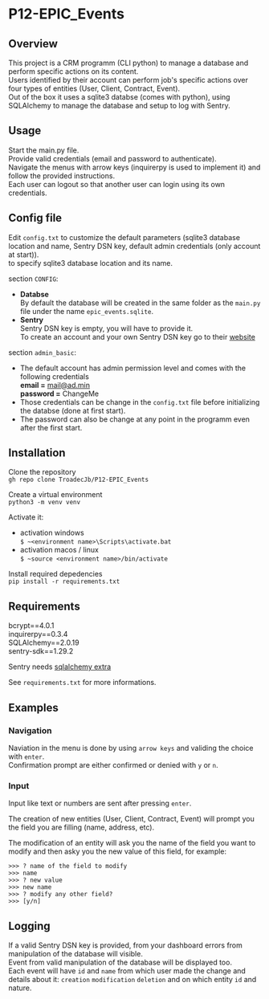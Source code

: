 # P12-EPIC_Events

## Overview
This project is a CRM programm (CLI python) to manage a database and perform specific actions on its content.  
Users identified by their account can perform job's specific actions over four types of entities (User, Client, Contract, Event).  
Out of the box it uses a sqlite3 databse (comes with python), using SQLAlchemy to manage the database and setup to log with Sentry.

## Usage
Start the main.py file.  
Provide valid credentials (email and password to authenticate).  
Navigate the menus with arrow keys (inquirerpy is used to implement it) and follow the provided instructions.  
Each user can logout so that another user can login using its own credentials.



## Config file
Edit `config.txt` to customize the default parameters (sqlite3 database location and name, Sentry DSN key, default admin credentials (only account at start)).  
to specify sqlite3 database location and its name.

section `CONFIG`:
- **Databse**  
By default the database will be created in the same folder as the `main.py` file under the name `epic_events.sqlite`.  
- **Sentry**  
Sentry DSN key is empty, you will have to provide it.  
To create an account and your own Sentry DSN key go to their [website](https://sentry.io/welcome/)

section `admin_basic`:
- The default account has admin permission level and comes with the following credentials  
**email =** mail@ad.min  
**password =** ChangeMe
- Those credentials can be change in the `config.txt` file before initializing the databse (done at first start).
- The password can also be change at any point in the programm even after the first start.


## Installation
Clone the repository  
`gh repo clone TroadecJb/P12-EPIC_Events`  

Create a virtual environment  
`python3 -m venv venv`  

Activate it:
- activation windows  
`$ ~<environment name>\Scripts\activate.bat`  
- activation macos / linux  
`$ ~source <environment name>/bin/activate`  

Install required depedencies  
`pip install -r requirements.txt`

## Requirements
bcrypt==4.0.1  
inquirerpy==0.3.4  
SQLAlchemy==2.0.19  
sentry-sdk==1.29.2

Sentry needs [sqlalchemy extra](https://docs.sentry.io/platforms/python/configuration/integrations/sqlalchemy/)

See `requirements.txt` for more informations.

## Examples
### Navigation
Naviation in the menu is done by using `arrow keys` and validing the choice with `enter`.  
Confirmation prompt are either confirmed or denied with `y` or `n`.

### Input
Input like text or numbers are sent after pressing `enter`.  

The creation of new entities (User, Client, Contract, Event) will prompt you the field you are filling (name, address, etc).  

The modification of an entity will ask you the name of the field you want to modify and then asky you the new value of this field, for example:  
```
>>> ? name of the field to modify 
>>> name
>>> ? new value
>>> new name
>>> ? modify any other field?
>>> [y/n]
```

## Logging
If a valid Sentry DSN key is provided, from your dashboard errors from manipulation of the database will visible.  
Event from valid manipulation of the database will be displayed too.  
Each event will have `id` and  `name` from which user made the change and details about it: `creation` `modification` `deletion` and on which entity `id` and nature.  